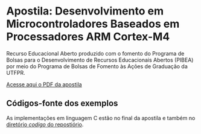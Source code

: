 # Apostila: Desenvolvimento em Microcontroladores Baseados em Processadores ARM Cortex-M4

Recurso Educacional Aberto produzido com o fomento do Programa de Bolsas para o Desenvolvimento de Recursos Educacionais Abertos (PIBEA) por meio do Programa de Bolsas de Fomento às Ações de Graduação da UTFPR.

[Acesse aqui o PDF da apostila](https://github.com/leandrofabianjr/ARM/blob/master/ProjetoARM.pdf)

## Códigos-fonte dos exemplos

As implementações em linguagem C estão no final da apostila e também no [diretório *codigo* do repostiório](https://github.com/leandrofabianjr/ARM/tree/master/codigo).


